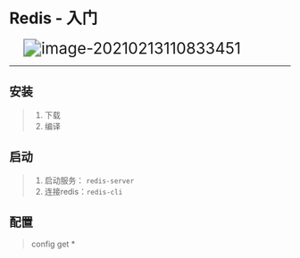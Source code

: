 # Redis - 入门

<img src="https://gitee.com/KawYang/image/raw/master/img/image-20210213110833451.png" alt="image-20210213110833451" style="margin-left: 5%; zoom: 200%;"  />

---

## 安装

> 1. 下载
> 2. 编译

## 启动

> 1. 启动服务： `redis-server`
> 2. 连接redis：`redis-cli`

## 配置

> config get *

